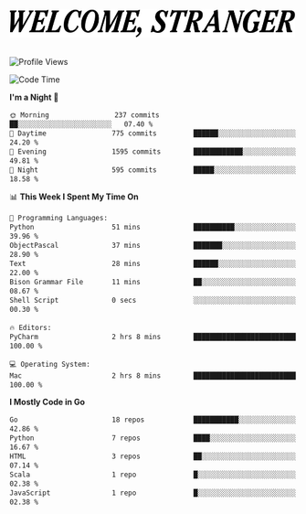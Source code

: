 <div>
  <picture>
    <source media="(prefers-color-scheme: dark)" srcset="./headers/welcome_white.png">
    <img alt="WELCOME, STRANGER" src="./headers/welcome.png" width="500">
  </picture>
</div>

<br>

![Profile Views](https://komarev.com/ghpvc/?username=darleet&color=blue)

<!--START_SECTION:waka-->
![Code Time](http://img.shields.io/badge/Code%20Time-993%20hrs%2030%20mins-blue)

**I'm a Night 🦉** 

```text
🌞 Morning                237 commits         ██░░░░░░░░░░░░░░░░░░░░░░░   07.40 % 
🌆 Daytime                775 commits         ██████░░░░░░░░░░░░░░░░░░░   24.20 % 
🌃 Evening                1595 commits        ████████████░░░░░░░░░░░░░   49.81 % 
🌙 Night                  595 commits         █████░░░░░░░░░░░░░░░░░░░░   18.58 % 
```


📊 **This Week I Spent My Time On** 

```text
💬 Programming Languages: 
Python                   51 mins             ██████████░░░░░░░░░░░░░░░   39.96 % 
ObjectPascal             37 mins             ███████░░░░░░░░░░░░░░░░░░   28.90 % 
Text                     28 mins             ██████░░░░░░░░░░░░░░░░░░░   22.00 % 
Bison Grammar File       11 mins             ██░░░░░░░░░░░░░░░░░░░░░░░   08.67 % 
Shell Script             0 secs              ░░░░░░░░░░░░░░░░░░░░░░░░░   00.30 % 

🔥 Editors: 
PyCharm                  2 hrs 8 mins        █████████████████████████   100.00 % 

💻 Operating System: 
Mac                      2 hrs 8 mins        █████████████████████████   100.00 % 
```

**I Mostly Code in Go** 

```text
Go                       18 repos            ███████████░░░░░░░░░░░░░░   42.86 % 
Python                   7 repos             ████░░░░░░░░░░░░░░░░░░░░░   16.67 % 
HTML                     3 repos             ██░░░░░░░░░░░░░░░░░░░░░░░   07.14 % 
Scala                    1 repo              █░░░░░░░░░░░░░░░░░░░░░░░░   02.38 % 
JavaScript               1 repo              █░░░░░░░░░░░░░░░░░░░░░░░░   02.38 % 
```




<!--END_SECTION:waka-->
